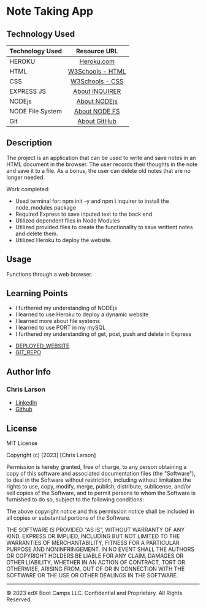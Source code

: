 # Note Taking App

## Technology Used 

| Technology Used         | Resource URL           | 
| ------------- |:-------------:| 
| HEROKU    | [Heroku.com](https://www.heroku.com/home) |
| HTML    | [W3Schools - HTML](https://www.w3schools.com/html/html_intro.asp) | 
| CSS     | [W3Schools - CSS](https://www.w3schools.com/css/css_intro.asp)      | 
| EXPRESS JS       | [About INQUIRER](https://expressjs.com/)     |   
| NODEjs       | [About NODEjs](https://nodejs.org/en/about)     | 
| NODE File System       | [About NODE FS](https://www.w3schools.com/nodejs/nodejs_filesystem.asp)     | 
| Git       | [About GitHub](https://git-scm.com/about)     |    

## Description 


 The project is an application that can be used to write and save notes in an HTML document in the browser. The user records their thoughts in the note and save it to a file. As a bonus, the user can delete old notes that are no longer needed. 

Work completed:
- Used terminal for: npm init -y and npm i inquirer to install the node_modules package
- Required Express to save inputed text to the back end
- Utilized dependent files in Node Modules
- Utilized provided files to create the functionality to save writtent notes and delete them.
- Utilized Heroku to deploy the website.


## Usage 

Functions through a web browser. 


## Learning Points 

- I furthered my understanding of NODEjs
- I learned to use Heroku to deploy a dynamic website
- I learned more about file systems
- I learned to use PORT in my mySQL
- I furthered my understanding of get, post, push and delete in Express


* [DEPLOYED_WEBSITE](https://chlarson-note-taker-app-aa6e6c12b80a.herokuapp.com/)
* [GIT_REPO](https://github.com/chlarson74/note-taker)


## Author Info


### Chris Larson


* [LinkedIn](https://www.linkedin.com/in/christian-larson-6208a43b/)
* [Github](https://github.com/chlarson74)


## License
MIT License

Copyright (c) [2023] [Chris Larson]

Permission is hereby granted, free of charge, to any person obtaining a copy
of this software and associated documentation files (the "Software"), to deal
in the Software without restriction, including without limitation the rights
to use, copy, modify, merge, publish, distribute, sublicense, and/or sell
copies of the Software, and to permit persons to whom the Software is
furnished to do so, subject to the following conditions:

The above copyright notice and this permission notice shall be included in all
copies or substantial portions of the Software.

THE SOFTWARE IS PROVIDED "AS IS", WITHOUT WARRANTY OF ANY KIND, EXPRESS OR
IMPLIED, INCLUDING BUT NOT LIMITED TO THE WARRANTIES OF MERCHANTABILITY,
FITNESS FOR A PARTICULAR PURPOSE AND NONINFRINGEMENT. IN NO EVENT SHALL THE
AUTHORS OR COPYRIGHT HOLDERS BE LIABLE FOR ANY CLAIM, DAMAGES OR OTHER
LIABILITY, WHETHER IN AN ACTION OF CONTRACT, TORT OR OTHERWISE, ARISING FROM,
OUT OF OR IN CONNECTION WITH THE SOFTWARE OR THE USE OR OTHER DEALINGS IN THE
SOFTWARE.

---

© 2023 edX Boot Camps LLC. Confidential and Proprietary. All Rights Reserved.
